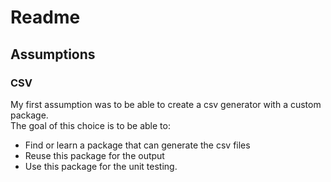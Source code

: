 # Readme



## Assumptions

### CSV
My first assumption was to be able to create a csv generator with a custom package. <br>
The goal of this choice is to be able to:
* Find or learn a package that can generate the csv files
* Reuse this package for the output
* Use this package for the unit testing.
